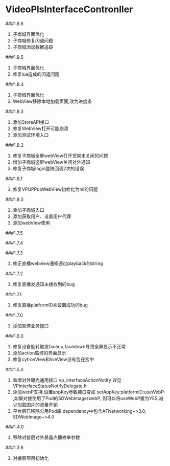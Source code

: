 # VideoPlsInterfaceContronller
###1.8.6
1. 子商城界面优化
2. 子商城修复闪退问题
3. 子商城添加数据追踪

###1.8.5
1. 子商城界面优化
2. 修复lua造成的闪退问题

###1.8.4
1. 子商城界面优化
2. WebView移除本地加载页面,改为进度条

###1.8.3
1. 添加StoreAPI接口
2. 修复WebView打开可能崩溃
3. 添加测试环境入口


###1.8.2
1. 修复子商城全屏webView打开货架未关闭的问题
2. 增加子商城竖屏webView关闭对外通知
3. 修复子商城login登陆回调2次的错误

###1.8.1
1. 修复VPUPPubWebView初始化为nil的问题

###1.8.0
1. 添加子商城入口
2. 添加获取用户、设置用户代理
3. 添加webView使用

###1.7.5

###1.7.4

###1.7.3
1. 修正直播webview通知通过playback的string

###1.7.2
1. 修复直播发通知未接收到的bug

###1.7.1
1. 修复直播platformID未设置成功的bug

###1.7.0
1. 添加暂停业务接口

###1.6.0
1. 修复设备旋转触发faceup,facedown导致全屏显示不正常
2. 添加action监控的界面显示
3. 修复cytronView和liveView没有包在宏中

###1.5.0
1. 新增对外曝光通用接口 vp_interfaceActionNotify 详见 VPinterfaceStatusNotifyDelegate.h
2. 添加webP支持,设置appKey参数接口变成 setAppKey:platformID:useWebP: ,如果对接使用了Pod的SDWebImage/webP, 则可以将useWebP置为YES,减少加载图片的流量开销
3. 平台层已移除公用Pod库,dependency中包含AFNetworking~>3.0, SDWebImage~>4.0


###1.4.0
1. 移除对接层对外暴露点播枚举参数


###1.3.6
1. 对接层项目初始化
